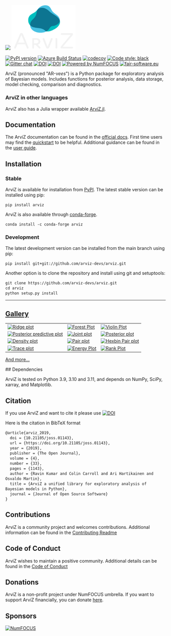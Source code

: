 <img src="https://raw.githubusercontent.com/arviz-devs/arviz-project/main/arviz_logos/ArviZ.png#gh-light-mode-only" width=200></img>
<img src="https://raw.githubusercontent.com/arviz-devs/arviz-project/main/arviz_logos/ArviZ_white.png#gh-dark-mode-only" width=200></img>

[![PyPI version](https://badge.fury.io/py/arviz.svg)](https://badge.fury.io/py/arviz)
[![Azure Build Status](https://dev.azure.com/ArviZ/ArviZ/_apis/build/status/arviz-devs.arviz?branchName=main)](https://dev.azure.com/ArviZ/ArviZ/_build/latest?definitionId=1&branchName=main)
[![codecov](https://codecov.io/gh/arviz-devs/arviz/branch/main/graph/badge.svg)](https://codecov.io/gh/arviz-devs/arviz)
[![Code style: black](https://img.shields.io/badge/code%20style-black-000000.svg)](https://github.com/ambv/black)
[![Gitter chat](https://badges.gitter.im/gitterHQ/gitter.png)](https://gitter.im/arviz-devs/community)
[![DOI](http://joss.theoj.org/papers/10.21105/joss.01143/status.svg)](https://doi.org/10.21105/joss.01143) [![DOI](https://zenodo.org/badge/DOI/10.5281/zenodo.2540945.svg)](https://doi.org/10.5281/zenodo.2540945)
[![Powered by NumFOCUS](https://img.shields.io/badge/powered%20by-NumFOCUS-orange.svg?style=flat&colorA=E1523D&colorB=007D8A)](https://numfocus.org)
[![fair-software.eu](https://img.shields.io/badge/fair--software.eu-%E2%97%8F%20%20%E2%97%8F%20%20%E2%97%8F%20%20%E2%97%8F%20%20%E2%97%8B-yellow)](https://fair-software.eu)

ArviZ (pronounced "AR-_vees_") is a Python package for exploratory analysis of Bayesian models.
Includes functions for posterior analysis, data storage, model checking, comparison and diagnostics.

### ArviZ in other languages
ArviZ also has a Julia wrapper available [ArviZ.jl](https://julia.arviz.org/).

## Documentation

The ArviZ documentation can be found in the [official docs](https://python.arviz.org/en/latest/index.html).
First time users may find the [quickstart](https://python.arviz.org/en/latest/getting_started/Introduction.html)
to be helpful. Additional guidance can be found in the
[user guide](https://python.arviz.org/en/latest/user_guide/index.html).


## Installation

### Stable
ArviZ is available for installation from [PyPI](https://pypi.org/project/arviz/).
The latest stable version can be installed using pip:

```
pip install arviz
```

ArviZ is also available through [conda-forge](https://anaconda.org/conda-forge/arviz).

```
conda install -c conda-forge arviz
```

### Development
The latest development version can be installed from the main branch using pip:

```
pip install git+git://github.com/arviz-devs/arviz.git
```

Another option is to clone the repository and install using git and setuptools:

```
git clone https://github.com/arviz-devs/arviz.git
cd arviz
python setup.py install
```

-------------------------------------------------------------------------------
## [Gallery](https://python.arviz.org/en/latest/examples/index.html)

<p>
<table>
<tr>

  <td>
  <a href= "https://python.arviz.org/en/latest/examples/plot_forest_ridge.html">
  <img alt="Ridge plot"
  src="https://python.arviz.org/en/latest/_images/mpl_plot_forest_ridge.png" width="300" height="auto" />
  </a>
  </td>

  <td>
  <a href="https://python.arviz.org/en/latest/examples/plot_forest.html">
  <img alt="Forest Plot"
  src="https://python.arviz.org/en/latest/_images/mpl_plot_forest.png" width="300" height="auto" />
  </a>
  </td>

  <td>
  <a href="https://python.arviz.org/en/latest/examples/plot_violin.html">
  <img alt="Violin Plot"
  src="https://python.arviz.org/en/latest/_images/mpl_plot_violin.png" width="300" height="auto" />
  </a>
  </td>

</tr>
<tr>

  <td>
  <a href="https://python.arviz.org/en/latest/examples/plot_ppc.html">
  <img alt="Posterior predictive plot"
  src="https://python.arviz.org/en/latest/_images/mpl_plot_ppc.png" width="300" height="auto" />
  </a>
  </td>

  <td>
  <a href="https://python.arviz.org/en/latest/examples/plot_dot.html">
  <img alt="Joint plot"
  src="https://python.arviz.org/en/latest/_images/mpl_plot_dot.png" width="300" height="auto" />
  </a>
  </td>

  <td>
  <a href="https://python.arviz.org/en/latest/examples/plot_posterior.html">
  <img alt="Posterior plot"
  src="https://python.arviz.org/en/latest/_images/mpl_plot_posterior.png" width="300" height="auto" />
  </a>
  </td>

</tr>
<tr>

  <td>
  <a href="https://python.arviz.org/en/latest/examples/plot_density.html">
  <img alt="Density plot"
  src="https://python.arviz.org/en/latest/_images/mpl_plot_density.png" width="300" height="auto" />
  </a>
  </td>

  <td>
  <a href="https://python.arviz.org/en/latest/examples/plot_pair.html">
  <img alt="Pair plot"
  src="https://python.arviz.org/en/latest/_images/mpl_plot_pair.png" width="300" height="auto" />
  </a>
  </td>

  <td>
  <a href="https://python.arviz.org/en/latest/examples/plot_pair_hex.html">
  <img alt="Hexbin Pair plot"
  src="https://python.arviz.org/en/latest/_images/mpl_plot_pair_hex.png" width="300" height="auto" />
  </a>
  </td>

</tr>
<tr>
  <td>
  <a href="https://python.arviz.org/en/latest/examples/plot_trace.html">
  <img alt="Trace plot"
  src="https://python.arviz.org/en/latest/_images/mpl_plot_trace.png" width="300" height="auto" />
  </a>
  </td>

  <td>
  <a href="https://python.arviz.org/en/latest/examples/plot_energy.html">
  <img alt="Energy Plot"
  src="https://python.arviz.org/en/latest/_images/mpl_plot_energy.png" width="300" height="auto" />
  </a>
  </td>

  <td>
  <a href="https://python.arviz.org/en/latest/examples/plot_rank.html">
  <img alt="Rank Plot"
  src="https://python.arviz.org/en/latest/_images/mpl_plot_rank.png" width="300" height="auto" />
  </a>
  </td>

</tr>
</table>
<div>

  <a href="https://python.arviz.org/en/latest/examples/index.html">And more...</a>
</div>
## Dependencies

ArviZ is tested on Python 3.9, 3.10 and 3.11, and depends on NumPy, SciPy, xarray, and Matplotlib.


## Citation


If you use ArviZ and want to cite it please use [![DOI](http://joss.theoj.org/papers/10.21105/joss.01143/status.svg)](https://doi.org/10.21105/joss.01143)

Here is the citation in BibTeX format

```
@article{arviz_2019,
  doi = {10.21105/joss.01143},
  url = {https://doi.org/10.21105/joss.01143},
  year = {2019},
  publisher = {The Open Journal},
  volume = {4},
  number = {33},
  pages = {1143},
  author = {Ravin Kumar and Colin Carroll and Ari Hartikainen and Osvaldo Martin},
  title = {ArviZ a unified library for exploratory analysis of Bayesian models in Python},
  journal = {Journal of Open Source Software}
}
```


## Contributions
ArviZ is a community project and welcomes contributions.
Additional information can be found in the [Contributing Readme](https://github.com/arviz-devs/arviz/blob/main/CONTRIBUTING.md)


## Code of Conduct
ArviZ wishes to maintain a positive community. Additional details
can be found in the [Code of Conduct](https://github.com/arviz-devs/arviz/blob/main/CODE_OF_CONDUCT.md)

## Donations
ArviZ is a non-profit project under NumFOCUS umbrella. If you want to support ArviZ financially, you can donate [here](https://numfocus.org/donate-to-arviz).

## Sponsors
[![NumFOCUS](https://www.numfocus.org/wp-content/uploads/2017/07/NumFocus_LRG.png)](https://numfocus.org)
